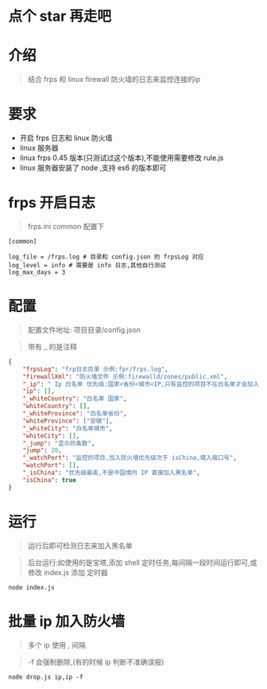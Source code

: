 # 点个 star 再走吧

# 介绍

> 结合 frps 和 linux firewall 防火墙的日志来监控连接的ip

# 要求

* 开启 frps 日志和 linux 防火墙
* linux 服务器
* linux frps 0.45 版本(只测试过这个版本),不能使用需要修改 rule.js 
* linux 服务器安装了 node ,支持 es6 的版本即可

# frps 开启日志

> frps.ini common 配置下

```
[common]

log_file = /frps.log # 目录和 config.json 的 frpsLog 对应
log_level = info # 需要是 info 日志,其他自行测试
log_max_days = 3
```

# 配置

> 配置文件地址: 项目目录/config.json

> 带有 _ 的是注释

```json
{
    "frpsLog": "frp日志目录 示例:fpr/frps.log",
    "firewallXml": "防火墙文件 示例:firewalld/zones/public.xml",
    "_ip": " Ip 白名单 优先级:国家<省份<城市<IP,只有监控的项目不在白名单才会加入防火墙",
    "ip": [],
    "_whiteCountry": "白名单 国家",
    "whiteCountry": [],
    "_whiteProvince": "白名单省份",
    "whiteProvince": ["安徽"],
    "_whiteCity": "白名单城市",
    "whiteCity": [],
    "_jump": "显示的条数",
    "jump": 20,
    "_watchPort": "监控的项目,加入防火墙优先级次于 isChina,填入端口号",
    "watchPort": [],
    "_isChina": "优先级最高,不是中国境内 IP 直接加入黑名单",
    "isChina": true
}
```

# 运行

> 运行后即可检测日志来加入黑名单

> 后台运行:如使用的是宝塔,添加 shell 定时任务,每间隔一段时间运行即可,或修改 index.js 添加 定时器

```node
node index.js
```

# 批量 ip 加入防火墙

> 多个 ip 使用 , 间隔

> -f 会强制删除,(有的时候 ip 判断不准确误报)

```
node drop.js ip,ip -f
```

